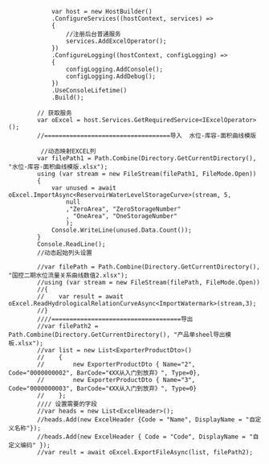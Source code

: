 				var host = new HostBuilder()
                .ConfigureServices((hostContext, services) =>
                {
                    //注册后台普通服务
                    services.AddExcelOperator();
                })
                .ConfigureLogging((hostContext, configLogging) =>
                {
                    configLogging.AddConsole();
                    configLogging.AddDebug();
                })
                .UseConsoleLifetime()
                .Build();

            // 获取服务
            var oExcel = host.Services.GetRequiredService<IExcelOperator>();
            //===================================导入  水位-库容-面积曲线模版

             //动态映射EXCEL列
            var filePath1 = Path.Combine(Directory.GetCurrentDirectory(), "水位-库容-面积曲线模版.xlsx");
            using (var stream = new FileStream(filePath1, FileMode.Open))
            {
                var unused = await oExcel.ImportAsync<ReservoirWaterLevelStorageCurve>(stream, 5, 
                    null
                    ,"ZeroArea", "ZeroStorageNumber"
                    , "OneArea", "OneStorageNumber"
                    );
                Console.WriteLine(unused.Data.Count());
            }
            Console.ReadLine();
            //动态起始列头设置

            //var filePath = Path.Combine(Directory.GetCurrentDirectory(), "国控二期水位流量关系曲线数值2.xlsx");
            //using (var stream = new FileStream(filePath, FileMode.Open))
            //{
            //    var result = await oExcel.ReadHydrologicalRelationCurveAsync<ImportWatermark>(stream,3);
            //}
            ////====================================导出
            //var filePath2 = Path.Combine(Directory.GetCurrentDirectory(), "产品单sheel导出模板.xlsx");
            //var list = new List<ExporterProductDto>()
            //    {
            //        new ExporterProductDto { Name="2", Code="0000000002", BarCode="《XX从入门到放弃》", Type=0},
            //        new ExporterProductDto { Name="3", Code="0000000003", BarCode="《XX从入门到放弃》", Type=0}
            //    };
            //// 设置需要的字段
            //var heads = new List<ExcelHeader>();
            //heads.Add(new ExcelHeader {Code = "Name", DisplayName = "自定义名称"});
            //heads.Add(new ExcelHeader { Code = "Code", DisplayName = "自定义编码" });
            //var reult = await oExcel.ExportFileAsync(list, filePath2);